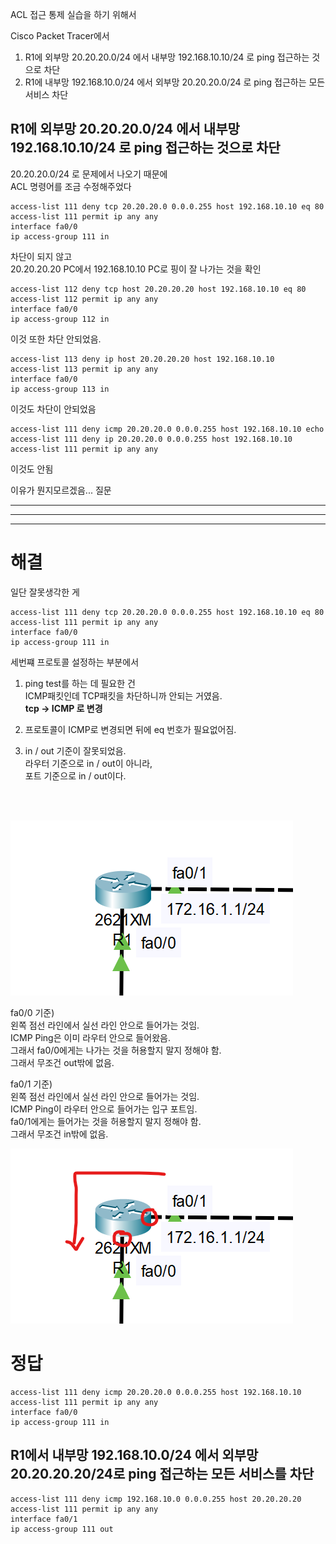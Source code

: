 ACL 접근 통제 실습을 하기 위해서

Cisco Packet Tracer에서 

1. R1에 외부망 20.20.20.0/24 에서 내부망 192.168.10.10/24 로 ping 접근하는 것으로 차단
2. R1에 내부망 192.168.10.0/24 에서 외부망 20.20.20.0/24 로 ping 접근하는 모든 서비스 차단

## R1에 외부망 20.20.20.0/24 에서 내부망 192.168.10.10/24 로 ping 접근하는 것으로 차단

20.20.20.0/24 로 문제에서 나오기 때문에   
ACL 명령어를 조금 수정해주었다

```
access-list 111 deny tcp 20.20.20.0 0.0.0.255 host 192.168.10.10 eq 80
access-list 111 permit ip any any
interface fa0/0
ip access-group 111 in
```

차단이 되지 않고    
20.20.20.20 PC에서 192.168.10.10 PC로 핑이 잘 나가는 것을 확인

```
access-list 112 deny tcp host 20.20.20.20 host 192.168.10.10 eq 80
access-list 112 permit ip any any
interface fa0/0
ip access-group 112 in
```
이것 또한 차단 안되었음.

```
access-list 113 deny ip host 20.20.20.20 host 192.168.10.10
access-list 113 permit ip any any
interface fa0/0
ip access-group 113 in
```
이것도 차단이 안되었음

```
access-list 111 deny icmp 20.20.20.0 0.0.0.255 host 192.168.10.10 echo
access-list 111 deny ip 20.20.20.0 0.0.0.255 host 192.168.10.10 
access-list 111 permit ip any any
```
이것도 안됨

이유가 뭔지모르겠음... 질문



---
---
---
# 해결

일단 잘못생각한 게 
```
access-list 111 deny tcp 20.20.20.0 0.0.0.255 host 192.168.10.10 eq 80
access-list 111 permit ip any any
interface fa0/0
ip access-group 111 in
```
세번쨰 프로토콜 설정하는 부분에서

1. ping test를 하는 데 필요한 건    
ICMP패킷인데 TCP패킷을 차단하니까 안되는 거였음.   
**tcp -> ICMP 로 변경**

2. 프로토콜이 ICMP로 변경되면 뒤에 eq 번호가 필요없어짐.

3. in / out 기준이 잘못되었음.   
라우터 기준으로 in / out이 아니라,   
포트 기준으로 in / out이다.

</br></br>

![fa0/0](<fa 00.png>)

fa0/0 기준)    
왼쪽 점선 라인에서 실선 라인 안으로 들어가는 것임.   
ICMP Ping은 이미 라우터 안으로 들어왔음.   
그래서 fa0/0에게는 나가는 것을 허용할지 말지 정해야 함.   
그래서 무조건 out밖에 없음.

fa0/1 기준)   
왼쪽 점선 라인에서 실선 라인 안으로 들어가는 것임.   
ICMP Ping이 라우터 안으로 들어가는 입구 포트임.   
fa0/1에게는 들어가는 것을 허용할지 말지 정해야 함.   
그래서 무조건 in밖에 없음.

![drawing](drawing.png)


# 정답
```
access-list 111 deny icmp 20.20.20.0 0.0.0.255 host 192.168.10.10
access-list 111 permit ip any any
interface fa0/0
ip access-group 111 in
```


## R1에서 내부망 192.168.10.0/24 에서 외부망 20.20.20.20/24로 ping 접근하는 모든 서비스를 차단
```
access-list 111 deny icmp 192.168.10.0 0.0.0.255 host 20.20.20.20
access-list 111 permit ip any any
interface fa0/1
ip access-group 111 out
```
